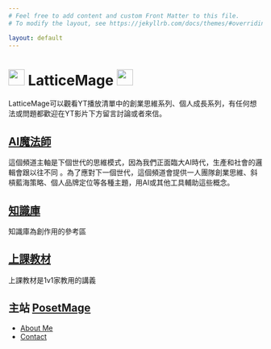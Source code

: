 ```yaml
---
# Feel free to add content and custom Front Matter to this file.
# To modify the layout, see https://jekyllrb.com/docs/themes/#overriding-theme-defaults

layout: default
---
```


# <img src="http://posetmage.com/Images/Icon/LatticeMage_t.png" Height="32" /> LatticeMage <img src="http://posetmage.com/Images/Icon/LatticeMage_t.png" Height="32" />

LatticeMage可以觀看YT播放清單中的創業思維系列、個人成長系列，有任何想法或問題都歡迎在YT影片下方留言討論或者來信。

## [AI魔法師](/AI/)
這個頻道主軸是下個世代的思維模式，因為我們正面臨大AI時代，生產和社會的邏輯會跟以往不同
。為了應對下一個世代，這個頻道會提供一人團隊創業思維、斜槓藍海策略、個人品牌定位等各種主題，用AI或其他工具輔助這些概念。

## [知識庫](./Knowledge)
知識庫為創作用的參考區

## [上課教材](./Lecture)
上課教材是1v1家教用的講義

## 主站 [PosetMage](http://posetmage.com/)
* [About Me](http://posetmage.com/about/)
* [Contact](http://posetmage.com/contact/)